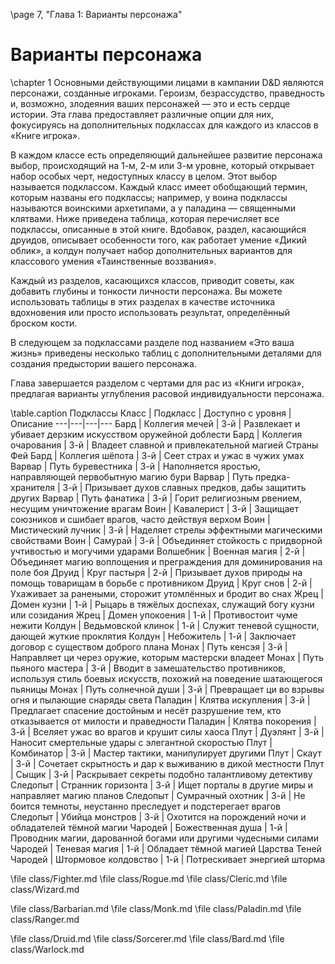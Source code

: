 \page 7, "Глава 1: Варианты персонажа"
# Варианты персонажа
\chapter 1
Основными действующими лицами в кампании D&D являются персонажи, созданные игроками. Героизм, безрассудство, праведность и, возможно, злодеяния ваших персонажей — это и есть сердце истории. Эта глава предоставляет различные опции для них, фокусируясь на дополнительных подклассах для каждого из классов в «Книге игрока».

В каждом классе есть определяющий дальнейшее развитие персонажа выбор, происходящий на 1-м, 2-м или 3-м уровне, который открывает набор особых черт, недоступных классу в целом. Этот выбор называется подклассом. Каждый класс имеет обобщающий термин, которым названы его подклассы; например, у воина подклассы называются воинскими архетипами, а у паладина — священными клятвами. Ниже приведена таблица, которая перечисляет все подклассы, описанные в этой книге. Вдобавок, раздел, касающийся друидов, описывает особенности того, как работает умение «Дикий облик», а колдун получает набор дополнительных вариантов для классового умения «Таинственные воззвания».

Каждый из разделов, касающихся классов, приводит советы, как добавить глубины и тонкости личности персонажа. Вы можете использовать таблицы в этих разделах в качестве источника вдохновения или просто использовать результат, определённый броском кости.

В следующем за подклассами разделе под названием «Это ваша жизнь» приведены несколько таблиц с дополнительными деталями для создания предыстории вашего персонажа.

Глава завершается разделом с чертами для рас из «Книги игрока», предлагая варианты углубления расовой индивидуальности персонажа.

\table.caption Подклассы
Класс | Подкласс | Доступно с уровня | Описание
---|---|---|---
Бард | Коллегия мечей | 3-й | Развлекает и убивает дерзким искусством оружейной доблести
Бард | Коллегия очарования | 3-й | Владеет славной и привлекательной магией Страны Фей
Бард | Коллегия шёпота | 3-й | Сеет страх и ужас в чужих умах
Варвар | Путь буревестника | 3-й | Наполняется яростью, направляющей первобытную магию бури
Варвар | Путь предка-хранителя | 3-й | Призывает духов славных предков, дабы защитить других
Варвар | Путь фанатика | 3-й | Горит религиозным рвением, несущим уничтожение врагам
Воин | Кавалерист | 3-й | Защищает союзников и сшибает врагов, часто действуя верхом
Воин | Мистический лучник | 3-й | Наделяет стрелы эффектными магическими свойствами
Воин | Самурай | 3-й | Объединяет стойкость с придворной учтивостью и могучими ударами
Волшебник | Военная магия | 2-й | Объединяет магию воплощения и преграждения для доминирования на поле боя
Друид | Круг пастыря | 2-й | Призывает духов природы на помощь товарищам в борьбе с противником
Друид | Круг снов | 2-й | Ухаживает за ранеными, сторожит утомлённых и бродит во снах
Жрец | Домен кузни | 1-й | Рыцарь в тяжёлых доспехах, служащий богу кузни или созидания
Жрец | Домен упокоения | 1-й | Противостоит чуме нежити
Колдун | Ведьмовской клинок | 1-й | Служит теневой сущности, дающей жуткие проклятия
Колдун | Небожитель | 1-й | Заключает договор с существом доброго плана
Монах | Путь кенсэя | 3-й | Направляет ци через оружие, которым мастерски владеет
Монах | Путь пьяного мастера | 3-й | Вводит в замешательство противников, используя стиль боевых искусств, похожий на поведение шатающегося пьяницы
Монах | Путь солнечной души | 3-й | Превращает ци во взрывы огня и пылающие снаряды света
Паладин | Клятва искупления | 3-й | Предлагает спасение достойным и несёт разрушение тем, кто отказывается от милости и праведности
Паладин | Клятва покорения | 3-й | Вселяет ужас во врагов и крушит силы хаоса
Плут | Дуэлянт | 3-й | Наносит смертельные удары с элегантной скоростью
Плут | Комбинатор | 3-й | Мастер тактики, манипулирует другими
Плут | Скаут | 3-й | Сочетает скрытность и дар к выживанию в дикой местности
Плут | Сыщик | 3-й | Раскрывает секреты подобно талантливому детективу
Следопыт | Странник горизонта | 3-й | Ищет порталы в другие миры и направляет магию планов
Следопыт | Сумрачный охотник | 3-й | Не боится темноты, неустанно преследует и подстерегает врагов
Следопыт | Убийца монстров | 3-й | Охотится на порождений ночи и обладателей тёмной магии
Чародей | Божественная душа | 1-й | Проводник магии, дарованной богами или другими чудесными силами
Чародей | Теневая магия | 1-й | Обладает тёмной магией Царства Теней
Чародей | Штормовое колдовство | 1-й | Потрескивает энергией шторма

\file class/Fighter.md
\file class/Rogue.md
\file class/Cleric.md
\file class/Wizard.md

\file class/Barbarian.md
\file class/Monk.md
\file class/Paladin.md
\file class/Ranger.md

\file class/Druid.md
\file class/Sorcerer.md
\file class/Bard.md
\file class/Warlock.md
